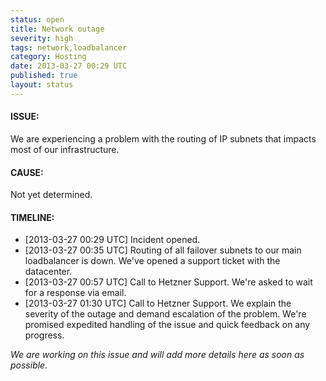 ```yaml
---
status: open
title: Network outage
severity: high
tags: network,loadbalancer
category: Hosting
date: 2013-03-27 00:29 UTC
published: true
layout: status
---
```


#### ISSUE:

We are experiencing a problem with the routing of IP subnets that impacts most of our infrastructure. 


#### CAUSE:

Not yet determined.


#### TIMELINE:

* [2013-03-27 00:29 UTC] Incident opened. 
* [2013-03-27 00:35 UTC] Routing of all failover subnets to our main loadbalancer is down. We've opened a support ticket with the datacenter.
* [2013-03-27 00:57 UTC] Call to Hetzner Support. We're asked to wait for a response via email.
* [2013-03-27 01:30 UTC] Call to Hetzner Support. We explain the severity of the outage and demand escalation of the problem. We're promised expedited handling of the issue and quick feedback on any progress.

*We are working on this issue and will add more details here as soon as possible.*
